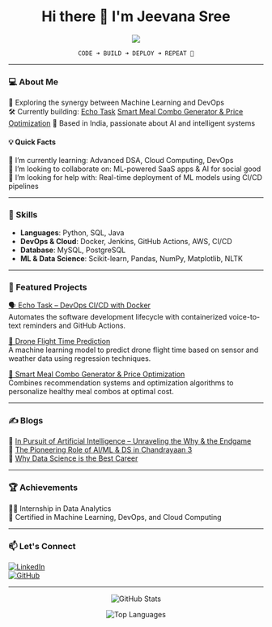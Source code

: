 <h1 align="center">Hi there 👋 I'm Jeevana Sree</h1>

<p align="center">
  <img src="https://readme-typing-svg.herokuapp.com?lines=ML+Enthusiast;DevOps+Engineer;DS+Researcher;Tech+Explorer&center=true&width=500&height=45" />
</p>

<p align="center">
  <code>CODE ➜ BUILD ➜ DEPLOY ➜ REPEAT 🔁</code>
</p>

---

### 💻 About Me

🧠 Exploring the synergy between Machine Learning and DevOps  
🛠️ Currently building: [Echo Task](https://github.com/Jeevana-Sree/echo-task) [Smart Meal Combo Generator & Price Optimization](https://github.com/Jeevana-Sree/Intelligent-Food-Combo-Generator-and-Price-Optimization) 
📍 Based in India, passionate about AI and intelligent systems  

#### 💡 Quick Facts

🌱 I’m currently learning: Advanced DSA, Cloud Computing, DevOps  
👯 I’m looking to collaborate on: ML-powered SaaS apps & AI for social good  
🤔 I’m looking for help with: Real-time deployment of ML models using CI/CD pipelines  

---

### 🧠 Skills

- **Languages**: Python, SQL, Java 
- **DevOps & Cloud**: Docker, Jenkins, GitHub Actions, AWS, CI/CD  
- **Database**: MySQL, PostgreSQL  
- **ML & Data Science**: Scikit-learn, Pandas, NumPy, Matplotlib, NLTK  

---

### 🚀 Featured Projects

[🗣️ Echo Task – DevOps CI/CD with Docker](https://github.com/Jeevana-Sree/echo-task)  
Automates the software development lifecycle with containerized voice-to-text reminders and GitHub Actions.

[🔋 Drone Flight Time Prediction](https://github.com/Jeevana-Sree/Drone-Flight-Prediction)  
A machine learning model to predict drone flight time based on sensor and weather data using regression techniques.

[🥗 Smart Meal Combo Generator & Price Optimization](https://github.com/Jeevana-Sree/Intelligent-Food-Combo-Generator-and-Price-Optimization)  
Combines recommendation systems and optimization algorithms to personalize healthy meal combos at optimal cost.

---

### ✍️ Blogs

📌 [In Pursuit of Artificial Intelligence – Unraveling the Why & the Endgame](https://www.linkedin.com/pulse/pursuit-artificial-intelligence-unraveling-why-endgame-sree)  
📌 [The Pioneering Role of AI/ML & DS in Chandrayaan 3](https://www.linkedin.com/pulse/pioneering-role-ai-ml-ds-chandrayaan-3-jeevana-sree-b/)  
📌 [Why Data Science is the Best Career](https://www.linkedin.com/pulse/why-data-science-best-career-jeevana-sree-b)  

---

### 🏆 Achievements

👩‍💻 Internship in Data Analytics  
📜 Certified in Machine Learning, DevOps, and Cloud Computing  

---

### 📫 Let's Connect

[![LinkedIn](https://img.shields.io/badge/LinkedIn-Connect-blue?style=flat&logo=linkedin)](https://www.linkedin.com/in/jeevana-sree/)  
[![GitHub](https://img.shields.io/badge/GitHub-Follow-black?style=flat&logo=github)](https://github.com/Jeevana-Sree)

---

<p align="center">
  <img src="https://github-readme-stats.vercel.app/api?username=jeevana-sree&show_icons=true&theme=default" alt="GitHub Stats" />
</p>

<p align="center">
  <img src="https://github-readme-stats.vercel.app/api/top-langs/?username=jeevana-sree&layout=compact" alt="Top Languages" />
</p>

